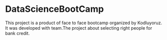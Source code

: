# DataScienceBootCamp
This project is a product of face to face bootcamp organized by Kodluyoruz. It was developed with team.The project about selecting right people for bank credit.
